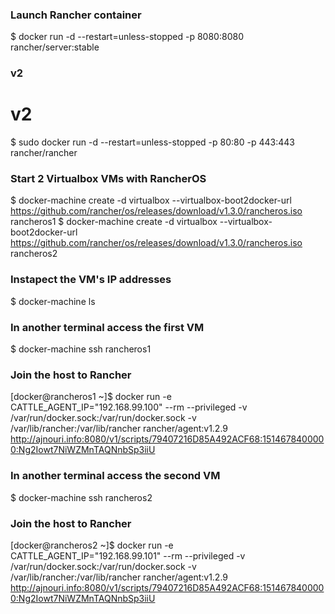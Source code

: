 
### Launch Rancher container
$ docker run -d --restart=unless-stopped -p 8080:8080 rancher/server:stable

### v2
# v2
$ sudo docker run -d --restart=unless-stopped -p 80:80 -p 443:443 rancher/rancher

### Start 2 Virtualbox VMs with RancherOS
$ docker-machine create -d virtualbox --virtualbox-boot2docker-url https://github.com/rancher/os/releases/download/v1.3.0/rancheros.iso rancheros1
$ docker-machine create -d virtualbox --virtualbox-boot2docker-url https://github.com/rancher/os/releases/download/v1.3.0/rancheros.iso rancheros2

### Instapect the VM's IP addresses
$ docker-machine ls

### In another terminal access the first VM
$ docker-machine ssh rancheros1

### Join the host to Rancher
[docker@rancheros1 ~]$ docker run -e CATTLE_AGENT_IP="192.168.99.100"  --rm --privileged -v /var/run/docker.sock:/var/run/docker.sock -v /var/lib/rancher:/var/lib/rancher rancher/agent:v1.2.9 http://ajnouri.info:8080/v1/scripts/79407216D85A492ACF68:1514678400000:Ng2Iowt7NiWZMnTAQNnbSp3iiU

### In another terminal access the second VM
$ docker-machine ssh rancheros2

### Join the host to Rancher
[docker@rancheros2 ~]$ docker run -e CATTLE_AGENT_IP="192.168.99.101"  --rm --privileged -v /var/run/docker.sock:/var/run/docker.sock -v /var/lib/rancher:/var/lib/rancher rancher/agent:v1.2.9 http://ajnouri.info:8080/v1/scripts/79407216D85A492ACF68:1514678400000:Ng2Iowt7NiWZMnTAQNnbSp3iiU
